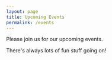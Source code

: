 ```yaml
---
layout: page
title: Upcoming Events
permalink: /events
---
```


Please join us for our upcoming events.

There's always lots of fun stuff going on!